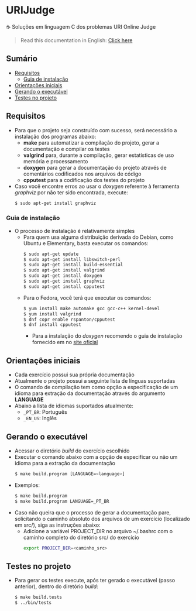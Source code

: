 # URIJudge
:coffee: Soluções em linguagem C dos problemas URI Online Judge

> Read this documentation in English: [Click here](https://github.com/FranciscoGuilherme/URIJudge/blob/master/README.en.md)

## Sumário

- [Requisitos](#requisitos)
    - [Guia de instalação](#instalacao)
- [Orientações iniciais](#orientacoes)
- [Gerando o executável](#executavel)
- [Testes no projeto](#testes)

## <span id='requisitos'>Requisitos</span>

- Para que o projeto seja construído com sucesso, será necessário
  a instalação dos programas abaixo:
    - __make__ para automatizar a compilação do projeto,
      gerar a documentação e compilar os testes
    - __valgrind__ para, durante a compilação, gerar estatísticas
      de uso memória e processamento
    - __doxygen__ para gerar a documentação do projeto através de
      comentários codificados nos arquivos de código
    - __cpputest__ para a codificação dos testes do projeto
- Caso você encontre erros ao usar o _doxygen_ referente à ferramenta _graphviz_
  por não ter sido encontrada, execute:
  ``` sh
  $ sudo apt-get install graphviz
  ```

### <span id='instalacao'>Guia de instalação</span>

- O processo de instalação é relativamente simples
    - Para quem usa alguma distribuição derivada do Debian, como
      Ubuntu e Elementary, basta executar os comandos:
      ``` sh
      $ sudo apt-get update
      $ sudo apt-get install libswitch-perl
      $ sudo apt-get install build-essential
      $ sudo apt-get install valgrind
      $ sudo apt-get install doxygen
      $ sudo apt-get install graphviz
      $ sudo apt-get install cpputest
      ```
    - Para o Fedora, você terá que executar os comandos:
      ``` sh
      $ yum install make automake gcc gcc-c++ kernel-devel
      $ yum install valgrind
      $ dnf copr enable rspanton/cpputest
      $ dnf install cpputest
      ```
      - Para a instalação do _doxygen_ recomendo o guia de
        instalação fornecido em no [site oficial](http://www.doxygen.nl/manual/install.html)

## <span id='orientacoes'>Orientações iniciais</span>

- Cada exercício possui sua própria documentação
- Atualmente o projeto possui a seguinte lista de línguas suportadas
- O comando de compilação tem como opção a especificação de um idioma
  para extração da documentação através do argumento __LANGUAGE__
- Abaixo a lista de idiomas suportados atualmente:
    - `_PT_BR`: Português
    - `_EN_US`: Inglês

## <span id='executavel'>Gerando o executável</span>

- Acessar o diretório _build_ do exercício escolhido
- Executar o comando abaixo com a opção de especificar ou não
  um idioma para a extração da documentação
  ``` sh
  $ make build.program [LANGUAGE=<language>]
  ```
- Exemplos:
  ``` sh
  $ make build.program
  $ make build.program LANGUAGE=_PT_BR
  ```
- Caso não queira que o processo de gerar a documentação pare,
  solicitando o caminho absoluto dos arquivos de um exercício
  (localizado em src/), siga as instruções abaixo:
    - Adicione a variável PROJECT_DIR no arquivo ~/.bashrc com o
      caminho completo do diretório src/ do exercício
      ``` sh
      export PROJECT_DIR=<caminho_src>
      ```

## <span id='testes'>Testes no projeto</span>

- Para gerar os testes execute, após ter gerado o executável
  (passo anterior), dentro do diretório _build_:
  ``` sh
  $ make build.tests
  $ ../bin/tests
  ```
